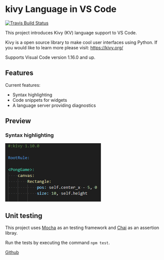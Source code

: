 # kivy Language in VS Code

[![Travis Build Status](https://travis-ci.org/BattleBas/kivy-vscode.svg?branch=master)](https://travis-ci.org/BattleBas/kivy-vscode)

This project introduces Kivy (KV) language support to VS Code.

Kivy is a open source library to make cool user interfaces using Python.
If you would like to learn more please visit: https://kivy.org/

Supports Visual Code version 1.16.0 and up.

## Features

Current features:

* Syntax highlighting
* Code snippets for widgets
* A language server providing diagnostics

## Preview

### Syntax highlighting

![Syntax highlighting](https://raw.githubusercontent.com/BattleBas/kivy-vscode/master/screenshots/syntax_highlighting_example.PNG "Example of syntax highlighting")

## Unit testing

This project uses [Mocha](http://mochajs.org/) as an testing framework and [Chai](http://chaijs.com/) as an assertion libray.

Run the tests by executing the command `npm test`.


[Github](https://github.com/BattleBas/kivy-vscode/blob/master/README.md)
